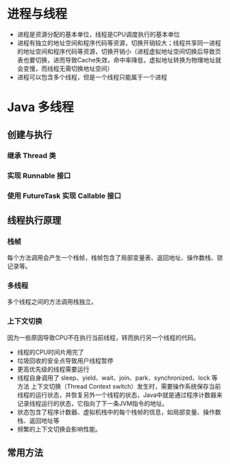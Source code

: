 # 进程与线程
- 进程是资源分配的基本单位，线程是CPU调度执行的基本单位
- 进程有独立的地址空间和程序代码等资源，切换开销较大；线程共享同一进程的地址空间和程序代码等资源，切换开销小（进程虚拟地址空间切换后导致页表也要切换，进而导致Cache失效，命中率降低，虚拟地址转换为物理地址就会变慢，而线程无需切换地址空间）
- 进程可以包含多个线程，但是一个线程只能属于一个进程

# Java 多线程
## 创建与执行
### 继承 Thread 类


### 实现 Runnable 接口


### 使用 FutureTask 实现 Callable 接口


## 线程执行原理
### 栈帧
每个方法调用会产生一个栈帧，栈帧包含了局部变量表、返回地址、操作数栈、锁记录等。

### 多线程
多个线程之间的方法调用栈独立。

### 上下文切换
因为一些原因导致CPU不在执行当前线程，转而执行另一个线程的代码。
- 线程的CPU时间片用完了
- 垃圾回收的安全点导致用户线程暂停
- 更高优先级的线程需要运行
- 线程自身调用了 sleep、yield、wait、join、park、synchronized、lock 等方法
上下文切换（Thread Context switch）发生时，需要操作系统保存当前线程的运行状态，并恢复另外一个线程的状态，Java中就是通过程序计数器来记录线程运行的状态，它指向了下一条JVM指令的地址。
- 状态包含了程序计数器、虚拟机栈中的每个栈帧的信息，如局部变量、操作数栈、返回地址等
- 频繁的上下文切换会影响性能。

## 常用方法



